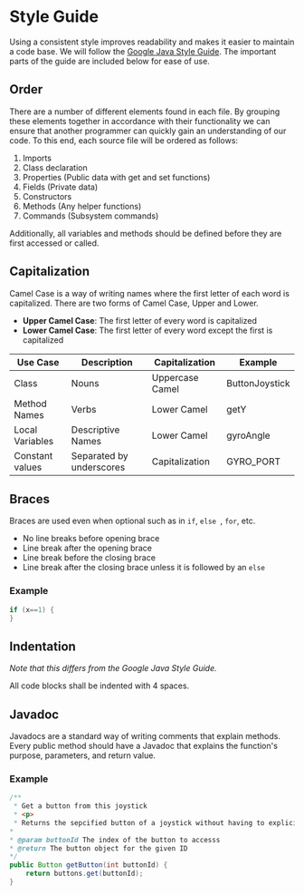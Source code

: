 # Style Guide
Using a consistent style improves readability and makes it easier to maintain a code base. We will follow the [Google Java Style Guide](https://google.github.io/styleguide/javaguide.html). The important parts of the guide are included below for ease of use. 

## Order
There are a number of different elements found in each file. By grouping these elements together in accordance with their functionality we can ensure that another programmer can quickly gain an understanding of our code. To this end, each source file will be ordered as follows:
1. Imports
1. Class declaration
1. Properties (Public data with get and set functions)
1. Fields (Private data)
1. Constructors
1. Methods (Any helper functions)
1. Commands (Subsystem commands)

Additionally, all variables and methods should be defined before they are first accessed or called. 

## Capitalization
Camel Case is a way of writing names where the first letter of each word is capitalized. There are two forms of Camel Case, Upper and Lower.

* **Upper Camel Case**: The first letter of every word is capitalized
* **Lower Camel Case**: The first letter of every word except the first is capitalized


Use Case | Description | Capitalization | Example
---------|-------------|----------------|---------
Class | Nouns | Uppercase Camel | ButtonJoystick
Method Names | Verbs | Lower Camel | getY
Local Variables | Descriptive Names | Lower Camel | gyroAngle
Constant values | Separated by underscores | Capitalization | GYRO_PORT

## Braces

Braces are used even when optional such as in `if`, `else `, `for`, etc.

* No line breaks before opening brace
* Line break after the opening brace
* Line break before the closing brace
* Line break after the closing brace unless it is followed by an `else`

### Example

```java
if (x==1) {
}
```

## Indentation
*Note that this differs from the Google Java Style Guide.*

All code blocks shall be indented with 4 spaces.

## Javadoc
Javadocs are a standard way of writing comments that explain methods. Every public method should have a Javadoc that explains the function's purpose, parameters, and return value. 

### Example
```java
/**
 * Get a button from this joystick
 * <p>
 * Returns the sepcified button of a joystick without having to explicitely create each button.
* 
* @param buttonId The index of the button to accesss
* @return The button object for the given ID
*/
public Button getButton(int buttonId) {
    return buttons.get(buttonId);
}
```


